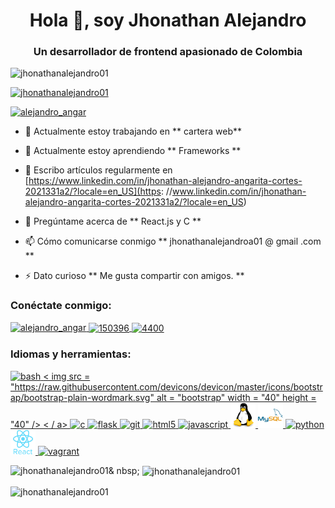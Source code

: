 <h1 align = "center"> Hola 👋, soy Jhonathan Alejandro </h1>
<h3 align = "center"> Un desarrollador de frontend apasionado de Colombia </h3>

<p align = "left"> <img src = "https://komarev.com/ghpvc/?username=jhonathanalejandro01&label=Profile%20views&color=0e75b6&style=flat" alt = "jhonathanalejandro01" /> </p>

<p align = "left"> <a href = "https: //github.com/ryo-ma/github-profile-trophy"><img src = "https://github-profile-trophy.vercel.app/?username=jhonathanalejandro01" alt = "jhonathanalejandro01" /> </ a> </p>

<p align = "left"> <a href="https://twitter.com/alejandro_angar" target="blank"> <img src = "https://img.shields.io/twitter/follow/alejandro_angar?logo=twitter&style=for-the-badge "alt =" alejandro_angar "/> </a> </p>

- 🔭 Actualmente estoy trabajando en ** cartera web**

- 🌱 Actualmente estoy aprendiendo ** Frameworks **

- 📝 Escribo artículos regularmente en [https://www.linkedin.com/in/jhonathan-alejandro-angarita-cortes-2021331a2/?locale=en_US](https: //www.linkedin.com/in/jhonathan-alejandro-angarita-cortes-2021331a2/?locale=en_US)

- 💬 Pregúntame acerca de ** React.js y C **

- 📫 Cómo comunicarse conmigo ** jhonathanalejandroa01 @ gmail .com **

- ⚡ Dato curioso ** Me gusta compartir con amigos. **

<h3 align = "left"> Conéctate conmigo: </h3>
<p align = "left">
<a href = "https: //twitter.com/alejandro_angar "target =" blank "> <img align =" center "src =" https://cdn.jsdelivr.net/npm/simple-icons@3.0.1/icons/twitter.svg " alt = "alejandro_angar" height = "30" width = "40" /> </ a>
<a href="https://stackoverflow.com/users/150396" target="blank"> <img align = "center" src = "https://cdn.jsdelivr.net/npm/simple-icons@3.0 .1 / icons / stackoverflow.svg "alt =" 150396 "height =" 30 "width =" 40 "/> </a>
<a href =" https://discord.gg/4400 "target =" blank " > <img align = "center" src = "https://cdn.jsdelivr.net/npm/simple-icons@3.0.1/icons/discord.svg" alt = "4400" altura = "30" ancho = " 40 "/> </a>
</p>

<h3 align =" left "> Idiomas y herramientas: </h3>
<p align = "left"> <a href="https://www.gnu.org/software/bash/" target="_blank"> <img src = "https://www.vectorlogo.zone/logos /gnu_bash/gnu_bash-icon.svg "alt =" bash "width =" 40 "height =" 40 "/> </a> <a href="https://getbootstrap.com" target="_blank"> < img src = "https://raw.githubusercontent.com/devicons/devicon/master/icons/bootstrap/bootstrap-plain-wordmark.svg" alt = "bootstrap" width = "40" height = "40" /> < / a> <a href="https://www.cprogramming.com/" target="_blank"> <img src = "https://raw.githubusercontent.com/devicons/devicon/master/icons/c/ c-original.svg "alt = "c" width = "40" height = "40" /> </a> <a href="https://flask.palletsprojects.com/" target="_blank"> <img src = "https: //www.vectorlogo.zone/logos/pocoo_flask/pocoo_flask-icon.svg "alt =" flask "width =" 40 "height =" 40 "/> </a> <a href =" https: // git- scm.com/ "target =" _ blank "> <img src =" https://www.vectorlogo.zone/logos/git-scm/git-scm-icon.svg "alt =" git "width =" 40 " height = "40" /> </a> <a href="https://www.w3.org/html/" target="_blank"> <img src = "https: //raw.githubusercontent.com / devicons / devicon / master / icons / html5 / html5-original-wordmark.svg "alt =" html5 "width =" 40 "height =" 40 "/> </a> <a href =" https: // developer.mozilla.org/en-US/docs/Web/JavaScript "target =" _ blank "> <img src =" https://raw.githubusercontent.com/devicons/devicon/master/icons/javascript/javascript-original .svg "alt =" javascript "width =" 40 "height =" 40 "/> </a> <a href="https://www.linux.org/" target="_blank"> <img src = "https://raw.githubusercontent.com/devicons/devicon/master/icons/linux/linux-original.svg" alt = "linux" width = "40" height = "40" /> </a> <a href = "https://www.mysql.com/ "target =" _ blank "> <img src =" https://raw.githubusercontent.com/devicons/devicon/master/icons/mysql/mysql-original-wordmark.svg " alt = "mysql" width = "40" height = "40" /> </a> <a href="https://www.python.org" target="_blank"> <img src = "https: / /raw.githubusercontent.com/devicons/devicon/master/icons/python/python-original.svg "alt =" python "width =" 40 "height =" 40 "/> </a> <a href =" https : //reactjs.org/ "target =" _ blank "> <img src =" https://raw.githubusercontent.com/devicons/devicon/master/icons/react/react-original-wordmark.svg "alt =" reaccionar "ancho =" 40 "height = "40" /> </a> <a href="https://www.vagrantup.com/" target="_blank"> <img src = "https://www.vectorlogo.zone/logos/ vagrantup / vagrantup-icon.svg "alt =" vagrant "width =" 40 "height =" 40 "/> </a> </p>

<p> <img align = "left" src = "https://github-readme-stats.vercel.app/api/top-langs?username=jhonathanalejandro01&show_icons=true&locale=en&layout=compact" alt = "jhonathanalejandro01" /> </p>

<p> & nbsp; <img align = "center" src = "https://github-readme-stats.vercel.app/api?username=jhonathanalejandro01&show_icons=true&locale=en" alt = "jhonathanalejandro01" /> </p>

<p> <img align = "center" src = "https://github-readme-streak-stats.herokuapp.com/?user=jhonathanalejandro01&" alt = "jhonathanalejandro01" /> </p>
